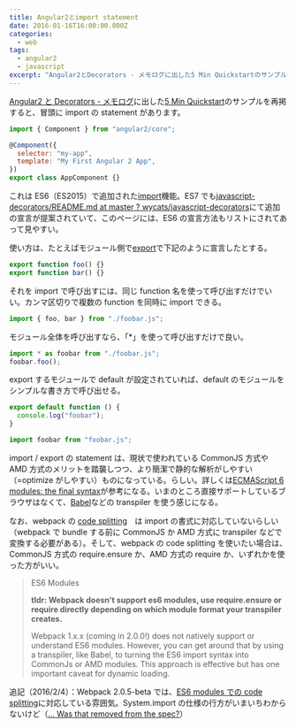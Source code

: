 ```yaml
---
title: Angular2とimport statement
date: 2016-01-16T16:00:00.000Z
categories:
  - web
tags:
  - angular2
  - javascript
excerpt: "Angular2とDecorators - メモログに出した5 Min Quickstartのサンプルを再掲すると、冒頭にimportのstatementがあります。"
---
```


[Angular2 と Decorators - メモログ](/2016/01/angular2_with_decorators/)に出した[5 Min Quickstart](https://angular.io/docs/ts/latest/quickstart.html)のサンプルを再掲すると、冒頭に import の statement があります。

```javascript
import { Component } from "angular2/core";

@Component({
  selector: "my-app",
  template: "My First Angular 2 App",
})
export class AppComponent {}
```

これは ES6（ES2015）で追加された[import](https://developer.mozilla.org/en-US/docs/Web/JavaScript/Reference/Statements/import)機能。ES7 でも[javascript-decorators/README.md at master ? wycats/javascript-decorators](https://github.com/leebyron/ecmascript-more-export-from)にて追加の宣言が提案されていて、このページには、ES6 の宣言方法もリストにされてあって見やすい。

使い方は、たとえばモジュール側で[export](https://developer.mozilla.org/en-US/docs/Web/JavaScript/Reference/Statements/export)で下記のように宣言したとする。

```javascript
export function foo() {}
export function bar() {}
```

それを import で呼び出すには、同じ function 名を使って呼び出すだけでいい。カンマ区切りで複数の function を同時に import できる。

```javascript
import { foo, bar } from "./foobar.js";
```

モジュール全体を呼び出すなら、「\*」を使って呼び出すだけで良い。

```javascript
import * as foobar from "./foobar.js";
foobar.foo();
```

export するモジュールで default が設定されていれば、default のモジュールをシンプルな書き方で呼び出せる。

```javascript
export default function () {
  console.log("foobar");
}
```

```javascript
import foobar from "foobar.js";
```

import / export の statement は、現状で使われている CommonJS 方式や AMD 方式のメリットを踏襲しつつ、より簡潔で静的な解析がしやすい（=optimize がしやすい）ものになっている。らしい。詳しくは[ECMAScript 6 modules: the final syntax](http://www.2ality.com/2014/09/es6-modules-final.html)が参考になる。いまのところ直接サポートしているブラウザはなくて、[Babel](https://babeljs.io/docs/learn-es2015/#modules)などの transpiler を使う感じになる。

なお、webpack の [code splitting](https://webpack.github.io/docs/code-splitting.html#es6-modules)　は import の書式に対応していないらしい（webpack で bundle する前に CommonJS か AMD 方式に transpiler などで変換する必要がある）。そして、webpack の code splitting を使いたい場合は、CommonJS 方式の require.ensure か、AMD 方式の require か、いずれかを使った方がいい。

> ES6 Modules
>
> **tldr: Webpack doesn't support es6 modules, use require.ensure or require directly depending on which module format your transpiler creates.**
>
> Webpack 1.x.x (coming in 2.0.0!) does not natively support or understand ES6 modules. However, you can get around that by using a transpiler, like Babel, to turning the ES6 import syntax into CommonJs or AMD modules. This approach is effective but has one important caveat for dynamic loading.

追記（2016/2/4）：Webpack 2.0.5-beta では、[ES6 modules での code splitting](https://gist.github.com/sokra/27b24881210b56bbaff7#es6-modules)に対応している雰囲気。System.import の仕様の行方がいまいちわからないけど（[... Was that removed from the spec?](http://www.2ality.com/2014/09/es6-modules-final.html#comment-2217202273)）
